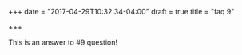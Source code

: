 +++
date = "2017-04-29T10:32:34-04:00"
draft = true
title = "faq 9"

+++

This is an answer to #9 question!
